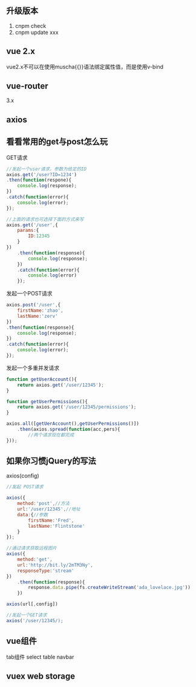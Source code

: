 ## 升级版本
1. cnpm check
2. cnpm update xxx

## vue 2.x
vue2.x不可以在使用muscha{{}}语法绑定属性值，而是使用v-bind

## vue-router
3.x

## axios
## 看看常用的get与post怎么玩
GET请求
```js
//发起一个user请求，参数为给定的ID
axios.get('/user?ID=1234')
.then(function(respone){
    console.log(response);
})
.catch(function(error){
    console.log(error);
});

//上面的请求也可选择下面的方式来写
axios.get('/user',{
    params:{
        ID:12345
    }
})
    .then(function(response){
        console.log(response);
    })
    .catch(function(error){
        console.log(error)
    });
```

发起一个POST请求
```js
axios.post('/user',{
    firstName:'zhao',
    lastName:'zerv'
})
.then(function(response){
    console.log(response);
})
.catch(function(error){
    console.log(error);
});
```
发起一个多重并发请求
```js
function getUserAccount(){
    return axios.get('/user/12345');
}

function getUserPermissions(){
    return axios.get('/user/12345/permissions');
}

axios.all([getUerAccount(),getUserPermissions()])
    .then(axios.spread(function(acc,pers){
        //两个请求现在都完成
}));
```

## 如果你习惯jQuery的写法
axios(config)
```js
//发起 POST请求

axios({
    method:'post',//方法
    url:'/user/12345',//地址
    data:{//参数
        firstName:'Fred',
        lastName:'Flintstone'
    }
});

//通过请求获取远程图片
axios({
    method:'get',
    url:'http://bit.ly/2mTM3Ny',
    responseType:'stream'
})
    .then(function(response){
        response.data.pipe(fs.createWriteStream('ada_lovelace.jpg'))
    })

axios(url[,config])

//发起一个GET请求
axios('/user/12345/);
```

## vue组件
tab组件
select
table
navbar

## vuex web storage
